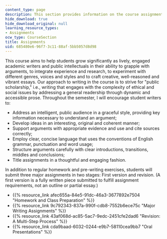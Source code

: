 ```yaml
---
content_type: page
description: This section provides information on the course assignments.
hide_download: true
hide_download_original: null
learning_resource_types:
- Assignments
ocw_type: CourseSection
title: Assignments
uid: 685480e6-96f7-3c11-88af-5bb5057d8d98
---
```


This course aims to help students grow significantly as lively, engaged academic writers and public intellectuals in their ability to grapple with arguments, to integrate experience and research, to experiment with different genres, voices and styles and to craft creative, well-reasoned and vibrant essays. Our approach to writing in the course is to strive for "public scholarship," i.e., writing that engages with the complexity of ethical and social issues by addressing a general readership through dynamic and accessible prose. Throughout the semester, I will encourage student writers to:

*   Address an intelligent, public audience in a graceful style, providing key information necessary to understand an argument;
*   Develop ideas in an interesting, original and coherent manner;
*   Support arguments with appropriate evidence and use and cite sources correctly;
*   Employ clear, concise language that uses the conventions of English grammar, punctuation and word usage;
*   Structure arguments carefully with clear introductions, transitions, middles and conclusions;
*   Title assignments in a thoughtful and engaging fashion.

In addition to regular homework and pre-writing exercises, students will submit three major assignments in two stages: First version and revision. (A first version is a fully written piece submitted to fulfill assignment requirements, not an outline or partial essay.)

*   {{% resource_link afec655a-84e5-91dc-46a3-3677892e7504 "Homework and Class Preparation" %}}
*   {{% resource_link 9c792343-837a-990f-cdb8-7552b6ece75c "Major Writing Assignments" %}}
*   {{% resource_link 43af068d-ac85-5ac7-9edc-2451cfe2dad6 "Revision: A Multi-Step Process" %}}
*   {{% resource_link cda9baad-6032-0244-e9b7-58110cea9bb7 "Oral Presentations" %}}